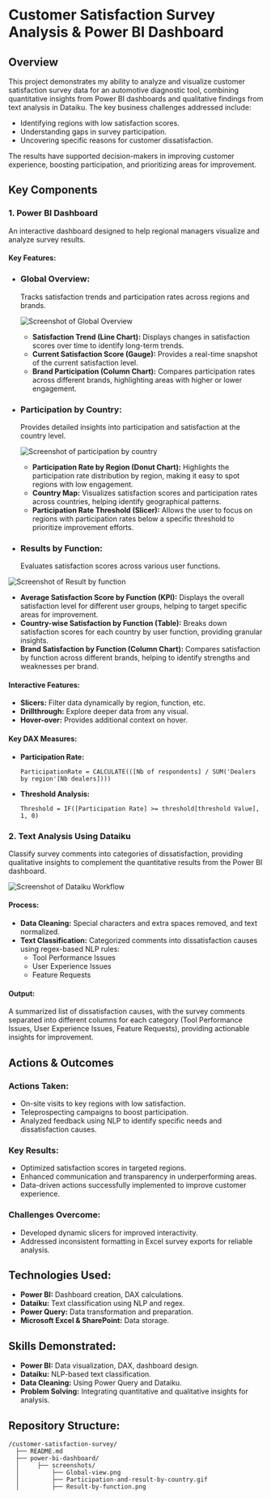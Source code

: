 # Customer Satisfaction Survey Analysis & Power BI Dashboard

## Overview
This project demonstrates my ability to analyze and visualize customer satisfaction survey data for an automotive diagnostic tool, combining quantitative insights from Power BI dashboards and qualitative findings from text analysis in Dataiku. The key business challenges addressed include:

- Identifying regions with low satisfaction scores.
- Understanding gaps in survey participation.
- Uncovering specific reasons for customer dissatisfaction.

The results have supported decision-makers in improving customer experience, boosting participation, and prioritizing areas for improvement.
## Key Components

### 1. Power BI Dashboard
An interactive dashboard designed to help regional managers visualize and analyze survey results.

#### Key Features:

- ### **Global Overview:** 
  Tracks satisfaction trends and participation rates across regions and brands.
  
  ![Screenshot of Global Overview](screenshots/Global-overview.png)
  
  - **Satisfaction Trend (Line Chart):** Displays changes in satisfaction scores over time to identify long-term trends.
  - **Current Satisfaction Score (Gauge):** Provides a real-time snapshot of the current satisfaction level.
  - **Brand Participation (Column Chart):** Compares participation rates across different brands, highlighting areas with higher or lower engagement.

- ### **Participation by Country:** 
  Provides detailed insights into participation and satisfaction at the country level.
  
  ![Screenshot of participation by country](screenshots/participation-by-country-map.gif)
  
  - **Participation Rate by Region (Donut Chart):** Highlights the participation rate distribution by region, making it easy to spot regions with low engagement.
  - **Country Map:** Visualizes satisfaction scores and participation rates across countries, helping identify geographical patterns.
  - **Participation Rate Threshold (Slicer):** Allows the user to focus on regions with participation rates below a specific threshold to prioritize improvement efforts.

- ### **Results by Function:** 
  Evaluates satisfaction scores across various user functions.
  
 ![Screenshot of Result by function](screenshots/Result%20by%20function.png)
  
  - **Average Satisfaction Score by Function (KPI):** Displays the overall satisfaction level for different user groups, helping to target specific areas for improvement.
  - **Country-wise Satisfaction by Function (Table):** Breaks down satisfaction scores for each country by user function, providing granular insights.
  - **Brand Satisfaction by Function (Column Chart):** Compares satisfaction by function across different brands, helping to identify strengths and weaknesses per brand.

#### Interactive Features:
- **Slicers:** Filter data dynamically by region, function, etc.
- **Drillthrough:** Explore deeper data from any visual.
- **Hover-over:** Provides additional context on hover.

#### Key DAX Measures:
- **Participation Rate:**
  ```DAX
  ParticipationRate = CALCULATE(([Nb of respondents] / SUM('Dealers by region'[Nb dealers])))
  ```
- **Threshold Analysis:**
  ```DAX
  Threshold = IF([Participation Rate] >= threshold[threshold Value], 1, 0)
  ```

### 2. Text Analysis Using Dataiku
Classify survey comments into categories of dissatisfaction, providing qualitative insights to complement the quantitative results from the Power BI dashboard.

![Screenshot of Dataiku Workflow](screenshots/text-classification.png)

#### Process:
- **Data Cleaning:** Special characters and extra spaces removed, and text normalized.
- **Text Classification:** Categorized comments into dissatisfaction causes using regex-based NLP rules:
  - Tool Performance Issues
  - User Experience Issues
  - Feature Requests

#### Output:
A summarized list of dissatisfaction causes, with the survey comments separated into different columns for each category (Tool Performance Issues, User Experience Issues, Feature Requests), providing actionable insights for improvement.


## Actions & Outcomes

### Actions Taken:
- On-site visits to key regions with low satisfaction.
- Teleprospecting campaigns to boost participation.
- Analyzed feedback using NLP to identify specific needs and dissatisfaction causes.

### Key Results:
- Optimized satisfaction scores in targeted regions.
- Enhanced communication and transparency in underperforming areas.
- Data-driven actions successfully implemented to improve customer experience.

### Challenges Overcome:
- Developed dynamic slicers for improved interactivity.
- Addressed inconsistent formatting in Excel survey exports for reliable analysis.

## Technologies Used:
- **Power BI:** Dashboard creation, DAX calculations.
- **Dataiku:** Text classification using NLP and regex.
- **Power Query:** Data transformation and preparation.
- **Microsoft Excel & SharePoint:** Data storage.

## Skills Demonstrated:
- **Power BI:** Data visualization, DAX, dashboard design.
- **Dataiku:** NLP-based text classification.
- **Data Cleaning:** Using Power Query and Dataiku.
- **Problem Solving:** Integrating quantitative and qualitative insights for analysis.

## Repository Structure:
```plaintext
/customer-satisfaction-survey/
  ├── README.md
  ├── power-bi-dashboard/
  │     ├── screenshots/
  │         ├── Global-view.png
  │         ├── Participation-and-result-by-country.gif
  │         ├── Result-by-function.png

